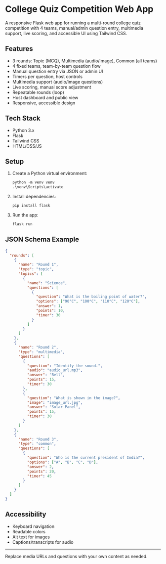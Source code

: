 # College Quiz Competition Web App

A responsive Flask web app for running a multi-round college quiz competition with 4 teams, manual/admin question entry, multimedia support, live scoring, and accessible UI using Tailwind CSS.

## Features
- 3 rounds: Topic (MCQ), Multimedia (audio/image), Common (all teams)
- 4 fixed teams, team-by-team question flow
- Manual question entry via JSON or admin UI
- Timers per question, host controls
- Multimedia support (audio/image questions)
- Live scoring, manual score adjustment
- Repeatable rounds (loop)
- Host dashboard and public view
- Responsive, accessible design

## Tech Stack
- Python 3.x
- Flask
- Tailwind CSS
- HTML/CSS/JS

## Setup
1. Create a Python virtual environment:
   ```powershell
   python -m venv venv
   .\venv\Scripts\activate
   ```
2. Install dependencies:
   ```powershell
   pip install flask
   ```
3. Run the app:
   ```powershell
   flask run
   ```

## JSON Schema Example
```json
{
  "rounds": [
    {
      "name": "Round 1",
      "type": "topic",
      "topics": [
        {
          "name": "Science",
          "questions": [
            {
              "question": "What is the boiling point of water?",
              "options": ["90°C", "100°C", "110°C", "120°C"],
              "answer": 1,
              "points": 10,
              "timer": 30
            }
          ]
        }
      ]
    },
    {
      "name": "Round 2",
      "type": "multimedia",
      "questions": [
        {
          "question": "Identify the sound.",
          "audio": "audio_url.mp3",
          "answer": "Bell",
          "points": 15,
          "timer": 30
        },
        {
          "question": "What is shown in the image?",
          "image": "image_url.jpg",
          "answer": "Solar Panel",
          "points": 15,
          "timer": 30
        }
      ]
    },
    {
      "name": "Round 3",
      "type": "common",
      "questions": [
        {
          "question": "Who is the current president of India?",
          "options": ["A", "B", "C", "D"],
          "answer": 2,
          "points": 20,
          "timer": 45
        }
      ]
    }
  ]
}
```

## Accessibility
- Keyboard navigation
- Readable colors
- Alt text for images
- Captions/transcripts for audio

---
Replace media URLs and questions with your own content as needed.
